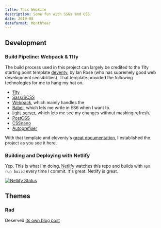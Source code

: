 ```yaml
---
title: This Website
description: Some fun with SSGs and CSS.
date: 2019-08
dateformat: MonthYear
---
```

## Development
### Build Pipeline: Webpack & 11ty
The build process used in this project can largely be credited to the 11ty starting point template [deventy](https://github.com/ianrose/deventy), by Ian Rose (who has supremely good web development sensibilities).
That template provided the following technologies for me to hang my hat on.
- [11ty](https://www.11ty.io/)
- [Sass/SCSS](https://github.com/sass/node-sass)
- [Webpack](https://webpack.js.org/), which mainly handles the
- [Babel](https://babeljs.io/), which lets me write in ES6 when I want to.
- [light-server](https://github.com/txchen/light-server), which lets me see my changes without mashing refresh.
- [PostCSS](https://postcss.org/)
- [CSSnano](https://cssnano.co/)
- [Autoprefixer](https://github.com/postcss/autoprefixer)

With that template and eleventy's [great documentation](https://www.11ty.io/docs/), I established the project as you see it here.

### Building and Deploying with Netlify
Yep. This is what I'm doing. [Netlify](http://netlify.com) watches this repo and builds with `npm run build` every time I commit. It's great. Netlify is great.

[![Netlify Status](https://api.netlify.com/api/v1/badges/83a24e36-aae8-43f2-9c18-3195caed5ea3/deploy-status)](https://app.netlify.com/sites/jovial-engelbart-1fa19d/deploys)

## Themes
### Rad
Deserved [its own blog post](./src/posts/blog/2019/portfolio-theme-rad.md)